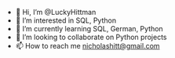 - 👋 Hi, I’m @LuckyHittman
- 👀 I’m interested in SQL, Python
- 🌱 I’m currently learning SQL, German, Python
- 💞️ I’m looking to collaborate on Python projects
- 📫 How to reach me nicholashitt@gmail.com

<!---
LuckyHittman/LuckyHittman is a ✨ special ✨ repository because its `README.md` (this file) appears on your GitHub profile.
You can click the Preview link to take a look at your changes.
--->
